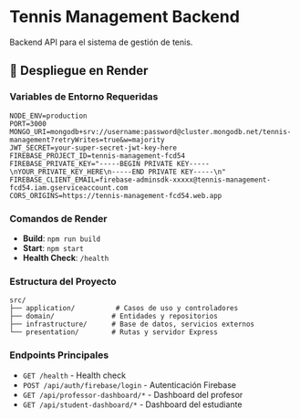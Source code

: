 # Tennis Management Backend

Backend API para el sistema de gestión de tenis.

## 🚀 Despliegue en Render

### Variables de Entorno Requeridas

```env
NODE_ENV=production
PORT=3000
MONGO_URI=mongodb+srv://username:password@cluster.mongodb.net/tennis-management?retryWrites=true&w=majority
JWT_SECRET=your-super-secret-jwt-key-here
FIREBASE_PROJECT_ID=tennis-management-fcd54
FIREBASE_PRIVATE_KEY="-----BEGIN PRIVATE KEY-----\nYOUR_PRIVATE_KEY_HERE\n-----END PRIVATE KEY-----\n"
FIREBASE_CLIENT_EMAIL=firebase-adminsdk-xxxxx@tennis-management-fcd54.iam.gserviceaccount.com
CORS_ORIGINS=https://tennis-management-fcd54.web.app
```

### Comandos de Render

- **Build**: `npm run build`
- **Start**: `npm start`
- **Health Check**: `/health`

### Estructura del Proyecto

```
src/
├── application/          # Casos de uso y controladores
├── domain/              # Entidades y repositorios
├── infrastructure/      # Base de datos, servicios externos
└── presentation/        # Rutas y servidor Express
```

### Endpoints Principales

- `GET /health` - Health check
- `POST /api/auth/firebase/login` - Autenticación Firebase
- `GET /api/professor-dashboard/*` - Dashboard del profesor
- `GET /api/student-dashboard/*` - Dashboard del estudiante